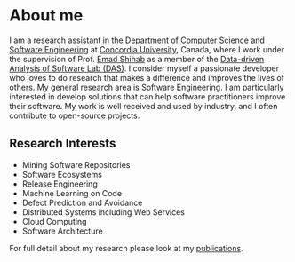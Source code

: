 # About me
I am a research assistant in the [Department of Computer Science and Software Engineering](https://www.concordia.ca/ginacody/computer-science-software-eng.html) at [Concordia University](https://www.concordia.ca/), Canada, where I work under the supervision of Prof. [Emad Shihab](http://das.encs.concordia.ca/members/emad-shihab/) as a member of the [Data-driven Analysis of Software Lab (DAS)](http://das.encs.concordia.ca/). I consider myself a passionate developer who loves to do research that makes a difference and improves the lives of others. My general research area is Software Engineering. I am particularly interested in develop solutions that can help software practitioners improve their software. My work is well received and used by industry, and I often contribute to open-source projects.

## Research Interests
- Mining Software Repositories
- Software Ecosystems
- Release Engineering
- Machine Learning on Code
- Defect Prediction and Avoidance
- Distributed Systems including Web Services
- Cloud Computing
- Software Architecture

For full detail about my research please look at my [publications](https://suhaib.ca/publications/).
